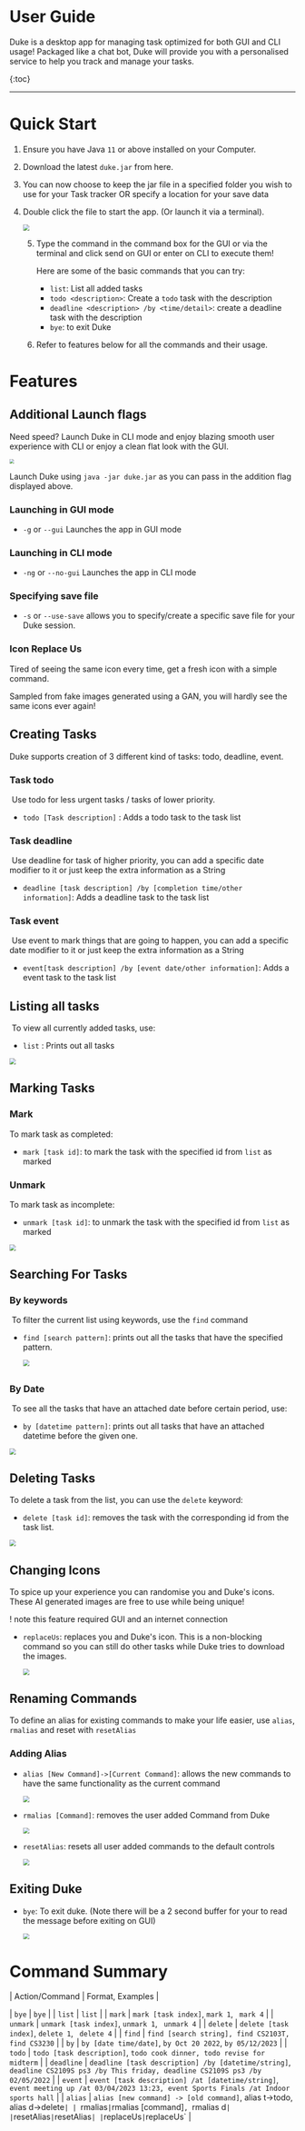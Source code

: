 # User Guide

Duke is a desktop app for managing task optimized for both GUI and CLI usage! Packaged like a chat bot, Duke will provide you with a personalised service to help you track and manage your tasks.

{:toc}

---

# Quick Start

1. Ensure you have Java `11` or above installed on your Computer.

2. Download the latest `duke.jar` from here.

3. You can now choose to keep the jar file in a specified folder you wish to use for your Task tracker OR specify a location for your save data

4. Double click the file to start the app. (Or launch it via a terminal).

   <img src="./img/launch.png" style="zoom: 67%;" />

   5. Type the command in the command box for the GUI or via the terminal and click send on GUI or enter on CLI to execute them!

      Here are some of the basic commands that you can try:

      - `list`: List all added tasks
      - `todo <description>`: Create a `todo` task with the description
      - `deadline <description> /by <time/detail>`: create a deadline task with the description
      - `bye`: to exit Duke

   6. Refer to features below for all the commands and their usage.

# Features

## Additional Launch flags

Need speed? Launch Duke in CLI mode and enjoy blazing smooth user experience with CLI or enjoy a clean flat look with the GUI.

<img src="./img/launchflag.png" style="zoom: 50%;" />

Launch Duke using `java -jar duke.jar` as you can pass in the addition flag displayed above.

### Launching in GUI mode

- `-g` or `--gui` Launches the app in GUI mode

### Launching in CLI mode

- `-ng` or `--no-gui` Launches the app in CLI mode

### Specifying save file

- `-s` or `--use-save` allows you to specify/create a specific save file for your Duke session.

### Icon Replace Us

Tired of seeing the same icon every time, get a fresh icon with a simple command.

Sampled from fake images generated using a GAN, you will hardly see the same icons ever again!

## Creating Tasks

Duke supports creation of 3 different kind of tasks: todo, deadline, event.

### Task todo

​ Use todo for less urgent tasks / tasks of lower priority.

- `todo [Task description]` : Adds a todo task to the task list

### Task deadline

​ Use deadline for task of higher priority, you can add a specific date modifier to it or just keep the extra information as a String

- `deadline [task description] /by [completion time/other information]`: Adds a deadline task to the task list

### Task event

​ Use event to mark things that are going to happen, you can add a specific date modifier to it or just keep the extra information as a String

- `event[task description] /by [event date/other information]`: Adds a event task to the task list

## Listing all tasks

​ To view all currently added tasks, use:

- `list` : Prints out all tasks

<img src="./img/list.png" style="zoom:67%;" />

## Marking Tasks

### Mark

To mark task as completed:

- `mark [task id]`: to mark the task with the specified id from `list` as marked

### Unmark

To mark task as incomplete:

- `unmark [task id]`: to unmark the task with the specified id from `list` as marked

<img src="./img/mark_unmark.png" style="zoom:67%;" />

## Searching For Tasks

### By keywords

​ To filter the current list using keywords, use the `find` command

- `find [search pattern]`: prints out all the tasks that have the specified pattern.

  <img src="./img/find.png" style="zoom:67%;" />

##

### By Date

​ To see all the tasks that have an attached date before certain period, use:

- `by [datetime pattern]`: prints out all tasks that have an attached datetime before the given one.

<img src="./img/by.png" style="zoom:67%;" />

## Deleting Tasks

To delete a task from the list, you can use the `delete` keyword:

- `delete [task id]`: removes the task with the corresponding id from the task list.

<img src="./img/delete.png" style="zoom:67%;" />

## Changing Icons

To spice up your experience you can randomise you and Duke's icons. These AI generated images are free to use while being unique!

! note this feature required GUI and an internet connection

- `replaceUs`: replaces you and Duke's icon. This is a non-blocking command so you can still do other tasks while Duke tries to download the images.

  <img src="./img/replaceUs.png" style="zoom:67%;" />

## Renaming Commands

To define an alias for existing commands to make your life easier, use `alias`, `rmalias` and reset with `resetAlias`

### Adding Alias

- `alias [New Command]->[Current Command]`: allows the new commands to have the same functionality as the current command

  <img src="./img/alias.png" style="zoom: 67%;" />

- `rmalias [Command]`: removes the user added Command from Duke

  <img src="./img/rmalias.png" style="zoom:67%;" />

- `resetAlias`: resets all user added commands to the default controls

  <img src="./img/resetAlias.png" style="zoom:67%;" />

## Exiting Duke

- `bye`: To exit duke. (Note there will be a 2 second buffer for your to read the message before exiting on GUI)

  <img src="./img/Bye.png" style="zoom: 67%;" />

# Command Summary

| Action/Command | Format, Examples |

| `bye` | `bye` |
| `list` | `list` |
| `mark` | `mark [task index]`, `mark 1`, ` mark 4` |
| `unmark` | `unmark [task index]`, `unmark 1`, ` unmark 4` |
| `delete` | `delete [task index]`, `delete 1`, ` delete 4` |
| `find` | `find [search string], find CS2103T, find CS3230` |
| `by` | `by [date time/date]`, `by Oct 20 2022`, `by 05/12/2023` |
| `todo` | `todo [task description]`, `todo cook dinner, todo revise for midterm` |
| `deadline` | `deadline [task description] /by [datetime/string]`, <br />`deadline CS2109S ps3 /by This friday, deadline CS2109S ps3 /by 02/05/2022` |
| `event` | `event [task description] /at [datetime/string]`, <br />`event meeting up /at 03/04/2023 13:23, event Sports Finals /at Indoor sports hall` |
| `alias` | `alias [new command] -> [old command]`, alias t->todo, alias d->delete`| | `rmalias`|`rmalias [command]`, `rmalias d`| |`resetAlias`|`resetAlias`| |`replaceUs`|`replaceUs` |
